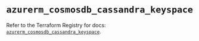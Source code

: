 # `azurerm_cosmosdb_cassandra_keyspace`

Refer to the Terraform Registry for docs: [`azurerm_cosmosdb_cassandra_keyspace`](https://registry.terraform.io/providers/hashicorp/azurerm/3.93.0/docs/resources/cosmosdb_cassandra_keyspace).
